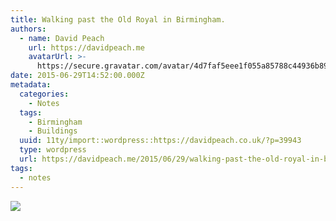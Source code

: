 ```yaml
---
title: Walking past the Old Royal in Birmingham.
authors:
  - name: David Peach
    url: https://davidpeach.me
    avatarUrl: >-
      https://secure.gravatar.com/avatar/4d7faf5eee1f055a85788c44936b8995eaab6dfb004e7854ec747ccb272e91ee?s=96&d=mm&r=g
date: 2015-06-29T14:52:00.000Z
metadata:
  categories:
    - Notes
  tags:
    - Birmingham
    - Buildings
  uuid: 11ty/import::wordpress::https://davidpeach.co.uk/?p=39943
  type: wordpress
  url: https://davidpeach.me/2015/06/29/walking-past-the-old-royal-in-birmingham/
tags:
  - notes
---
```

[![](/assets/Old-royal-opuF0Yc9vgic.jpg)](/assets/Old-royal-opuF0Yc9vgic.jpg)